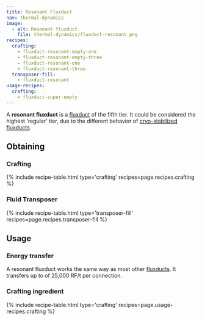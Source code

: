 ```yaml
---
title: Resonant Fluxduct
nav: thermal-dynamics
image:
  - alt: Resonant fluxduct
    file: thermal-dynamics/fluxduct-resonant.png
recipes:
  crafting:
    - fluxduct-resonant-empty-one
    - fluxduct-resonant-empty-three
    - fluxduct-resonant-one
    - fluxduct-resonant-three
  transposer-fill:
    - fluxduct-resonant
usage-recipes:
  crafting:
    - fluxduct-super-empty
---
```


A **resonant fluxduct** is a [fluxduct](/docs/fluxducts/) of the fifth tier. It
could be considered the highest 'regular' tier, due to the different behavior of
[cryo-stabilized fluxducts](/docs/cryo-stabilized-fluxduct/).


Obtaining
---------

### Crafting
{% include recipe-table.html type='crafting' recipes=page.recipes.crafting %}

### Fluid Transposer
{% include recipe-table.html type='transposer-fill' recipes=page.recipes.transposer-fill %}


Usage
-----

### Energy transfer
A resonant fluxduct works the same way as most other
[fluxducts](/docs/fluxducts/). It transfers up to of 25,000 RF/t per connection.

### Crafting ingredient
{% include recipe-table.html type='crafting' recipes=page.usage-recipes.crafting %}
